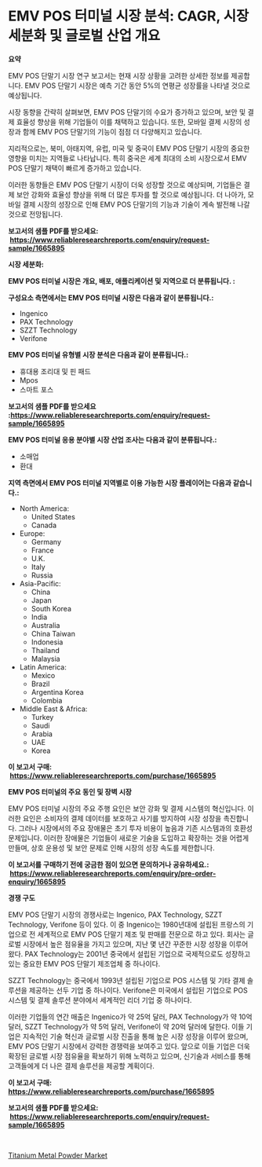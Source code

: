 <p><h1>EMV POS 터미널 시장 분석: CAGR, 시장 세분화 및 글로벌 산업 개요</h1></p><p><strong>요약</strong></p>
<p><p>EMV POS 단말기 시장 연구 보고서는 현재 시장 상황을 고려한 상세한 정보를 제공합니다. EMV POS 단말기 시장은 예측 기간 동안 5%의 연평균 성장률을 나타낼 것으로 예상됩니다.</p><p>시장 동향을 간략히 살펴보면, EMV POS 단말기의 수요가 증가하고 있으며, 보안 및 결제 효율성 향상을 위해 기업들이 이를 채택하고 있습니다. 또한, 모바일 결제 시장의 성장과 함께 EMV POS 단말기의 기능이 점점 더 다양해지고 있습니다.</p><p>지리적으로는, 북미, 아태지역, 유럽, 미국 및 중국이 EMV POS 단말기 시장의 중요한 영향을 미치는 지역들로 나타납니다. 특히 중국은 세계 최대의 소비 시장으로서 EMV POS 단말기 채택이 빠르게 증가하고 있습니다.</p><p>이러한 동향들은 EMV POS 단말기 시장이 더욱 성장할 것으로 예상되며, 기업들은 결제 보안 강화와 효율성 향상을 위해 더 많은 투자를 할 것으로 예상됩니다. 더 나아가, 모바일 결제 시장의 성장으로 인해 EMV POS 단말기의 기능과 기술이 계속 발전해 나갈 것으로 전망됩니다.</p></p>
<p><strong>보고서의 샘플 PDF를 받으세요: &nbsp;<a href="https://www.reliableresearchreports.com/enquiry/request-sample/1665895">https://www.reliableresearchreports.com/enquiry/request-sample/1665895</a></strong></p>
<p><strong>시장 세분화:</strong></p>
<p><strong> EMV POS 터미널 시장은 개요, 배포, 애플리케이션 및 지역으로 더 분류됩니다. :</strong></p>
<p><strong>구성요소 측면에서는 EMV POS 터미널 시장은 다음과 같이 분류됩니다.:</strong></p>
<p><ul><li>Ingenico</li><li>PAX Technology</li><li>SZZT Technology</li><li>Verifone</li></ul></p>
<p><strong> EMV POS 터미널 유형별 시장 분석은 다음과 같이 분류됩니다.:</strong></p>
<p><ul><li>휴대용 조리대 및 핀 패드</li><li>Mpos</li><li>스마트 포스</li></ul></p>
<p><strong>보고서의 샘플 PDF를 받으세요 :<a href="https://www.reliableresearchreports.com/enquiry/request-sample/1665895">https://www.reliableresearchreports.com/enquiry/request-sample/1665895</a></strong></p>
<p><strong> EMV POS 터미널 응용 분야별 시장 산업 조사는 다음과 같이 분류됩니다.:</strong></p>
<p><ul><li>소매업</li><li>환대</li></ul></p>
<p><strong>지역 측면에서 EMV POS 터미널 지역별로 이용 가능한 시장 플레이어는 다음과 같습니다.:</strong></p>
<p><ul>
    <li>
        North America:
        <ul>
            <li>United States</li>
            <li>Canada</li>
        </ul>
    </li>
    <li>
        Europe:
        <ul>
            <li>Germany</li>
            <li>France</li>
            <li>U.K.</li>
            <li>Italy</li>
            <li>Russia</li>
        </ul>
    </li>
    <li>
        Asia-Pacific:
        <ul>
            <li>China</li>
            <li>Japan</li>
            <li>South Korea</li>
            <li>India</li>
            <li>Australia</li>
            <li>China Taiwan</li>
            <li>Indonesia</li>
            <li>Thailand</li>
            <li>Malaysia</li>
        </ul>
    </li>
    <li>
        Latin America:
        <ul>
            <li>Mexico</li>
            <li>Brazil</li>
            <li>Argentina Korea</li>
            <li>Colombia</li>
        </ul>
    </li>
    <li>
        Middle East & Africa:
        <ul>
            <li>Turkey</li>
            <li>Saudi</li>
            <li>Arabia</li>
            <li>UAE</li>
            <li>Korea</li>
        </ul>
    </li>
    </ul></p>
<p><strong>이 보고서 구매: &nbsp;<a href="https://www.reliableresearchreports.com/purchase/1665895">https://www.reliableresearchreports.com/purchase/1665895</a></strong></p>
<p><strong>EMV POS 터미널의 주요 동인 및 장벽 시장</strong></p>
<p><p>EMV POS 터미널 시장의 주요 주행 요인은 보안 강화 및 결제 시스템의 혁신입니다. 이러한 요인은 소비자의 결제 데이터를 보호하고 사기를 방지하여 시장 성장을 촉진합니다. 그러나 시장에서의 주요 장애물은 초기 투자 비용이 높음과 기존 시스템과의 호환성 문제입니다. 이러한 장애물은 기업들이 새로운 기술을 도입하고 확장하는 것을 어렵게 만들며, 상호 운용성 및 보안 문제로 인해 시장의 성장 속도를 제한합니다.</p></p>
<p><strong>이 보고서를 구매하기 전에 궁금한 점이 있으면 문의하거나 공유하세요.: &nbsp;<a href="https://www.reliableresearchreports.com/enquiry/pre-order-enquiry/1665895">https://www.reliableresearchreports.com/enquiry/pre-order-enquiry/1665895</a></strong></p>
<p><strong>경쟁 구도</strong></p>
<p><p>EMV POS 단말기 시장의 경쟁사로는 Ingenico, PAX Technology, SZZT Technology, Verifone 등이 있다. 이 중 Ingenico는 1980년대에 설립된 프랑스의 기업으로 전 세계적으로 EMV POS 단말기 제조 및 판매를 전문으로 하고 있다. 회사는 글로벌 시장에서 높은 점유율을 가지고 있으며, 지난 몇 년간 꾸준한 시장 성장을 이루어 왔다. PAX Technology는 2001년 중국에서 설립된 기업으로 국제적으로도 성장하고 있는 중요한 EMV POS 단말기 제조업체 중 하나이다. </p><p>SZZT Technology는 중국에서 1993년 설립된 기업으로 POS 시스템 및 기타 결제 솔루션을 제공하는 선두 기업 중 하나이다. Verifone은 미국에서 설립된 기업으로 POS 시스템 및 결제 솔루션 분야에서 세계적인 리더 기업 중 하나이다.</p><p>이러한 기업들의 연간 매출은 Ingenico가 약 25억 달러, PAX Technology가 약 10억 달러, SZZT Technology가 약 5억 달러, Verifone이 약 20억 달러에 달한다. 이들 기업은 지속적인 기술 혁신과 글로벌 시장 진출을 통해 높은 시장 성장을 이루어 왔으며, EMV POS 단말기 시장에서 강력한 경쟁력을 보여주고 있다. 앞으로 이들 기업은 더욱 확장된 글로벌 시장 점유율을 확보하기 위해 노력하고 있으며, 신기술과 서비스를 통해 고객들에게 더 나은 결제 솔루션을 제공할 계획이다.</p></p>
<p><strong>이 보고서 구매: &nbsp; <a href="https://www.reliableresearchreports.com/purchase/1665895">https://www.reliableresearchreports.com/purchase/1665895</a></strong></p>
<p><strong>보고서의 샘플 PDF를 받으세요: &nbsp;<a href="https://www.reliableresearchreports.com/enquiry/request-sample/1665895">https://www.reliableresearchreports.com/enquiry/request-sample/1665895</a></strong><strong></strong></p>
<p>&nbsp;</p>
<p><p><a href="https://eight-handstand-8fb.notion.site/Titanium-Metal-Powder-Market-Research-Report-The-Key-To-Successful-Business-Strategy-Forecasted-for-3ce231a6225b475caa17cb24b11a49dc">Titanium Metal Powder Market</a></p></p>